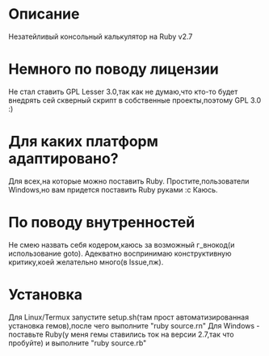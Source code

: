 # Описание
Незатейливый консольный калькулятор на Ruby v2.7

# Немного по поводу лицензии
Не стал ставить GPL Lesser 3.0,так как не думаю,что кто-то будет внедрять сей скверный скрипт в собственные проекты,поэтому GPL 3.0 :)

# Для каких платформ адаптировано?
Для всех,на которые можно поставить Ruby.
Простите,пользователи Windows,но вам придется поставить Ruby руками :c
Каюсь.

# По поводу внутренностей
Не смею назвать себя кодером,каюсь за возможный г_внокод(и использование goto).
Адекватно воспринимаю конструктивную критику,коей желательно много(в Issue,пж).

# Установка
Для Linux/Termux запустите setup.sh(там прост автоматизированная установка гемов),после чего выполните "ruby source.rn"
Для Windows - поставьте Ruby(у меня гемы ставились ток на версии 2.7,так что пробуйте) и выполните "ruby source.rb"
